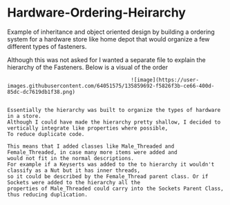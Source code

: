 # Hardware-Ordering-Heirarchy
Example of inheritance and object oriented design by building a ordering system for a hardware store like home depot that would organize a few different types of fasteners.

 Although this was not asked for I wanted a separate file to explain the hierarchy of the Fasteners. Below is a visual of the order
 
 
 											![image](https://user-images.githubusercontent.com/64051575/135859692-f5826f3b-ce66-400d-85dc-dc7619db1f38.png)

 			
 	Essentially the hierarchy was built to organize the types of hardware in a store. 
 	Although I could have made the hierarchy pretty shallow, I decided to vertically integrate like properties where possible,
 	To reduce duplicate code.
 	
 	This means that I added classes like Male_Threaded and Female_Threaded, in case many more items were added and 
 	would not fit in the normal descriptions.
 	For example if a Keyserts was added to the to hierarchy it wouldn't classify as a Nut but it has inner threads, 
 	so it could be described by the Female_Thread parent class. Or if Sockets were added to the hierarchy all the 
 	properties of Male_Threaded could carry into the Sockets Parent Class, thus reducing duplication.
